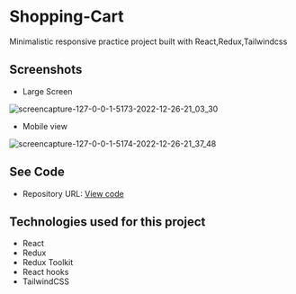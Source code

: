 # Shopping-Cart

Minimalistic responsive practice project built with React,Redux,Tailwindcss

## Screenshots
- Large Screen

![screencapture-127-0-0-1-5173-2022-12-26-21_03_30](https://user-images.githubusercontent.com/107273888/209581613-64fb0716-4d83-4fd9-adcb-6d48efc4ef55.png)
- Mobile view

![screencapture-127-0-0-1-5174-2022-12-26-21_37_48](https://user-images.githubusercontent.com/107273888/209581993-5bb7adcf-79a8-4e39-bfb0-019057069a70.png)

## See Code 
- Repository URL: [View code](https://github.com/devemit/redux-shop-app)

## Technologies used for this project
- React
- Redux
- Redux Toolkit
- React hooks
- TailwindCSS
